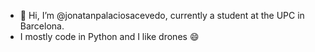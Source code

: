 - 👋 Hi, I’m @jonatanpalaciosacevedo, currently a student at the UPC in Barcelona. 
- I mostly code in Python and I like drones :smile:

<!---
jonatanpalaciosacevedo/jonatanpalaciosacevedo is a ✨ special ✨ repository because its `README.md` (this file) appears on your GitHub profile.
You can click the Preview link to take a look at your changes.
--->

